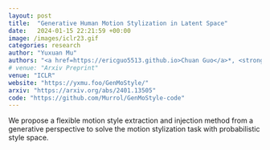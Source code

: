 ```yaml
---
layout: post
title:  "Generative Human Motion Stylization in Latent Space"
date:   2024-01-15 22:21:59 +00:00
image: /images/iclr23.gif
categories: research
author: "Yuxuan Mu"
authors: "<a href=https://ericguo5513.github.io>Chuan Guo</a>*, <strong>Yuxuan Mu*</strong>, <a href=https://sites.google.com/site/xinxinzuohome/home>Xinxin Zuo</a>, Peng Dai, Youliang Yan, Juwei Lu, <a href=https://www.ece.ualberta.ca/~lcheng5/>Li Cheng</a>"
# venue: "Arxiv Preprint"
venue: "ICLR"
website: "https://yxmu.foo/GenMoStyle/"
arxiv: "https://arxiv.org/abs/2401.13505"
code: "https://github.com/Murrol/GenMoStyle-code"
---
```

We propose a flexible motion style extraction and injection method from a generative perspective to solve the motion stylization task with probabilistic style space.